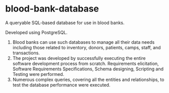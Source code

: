 # blood-bank-database
A queryable SQL-based database for use in blood banks.

Developed using PostgreSQL.

1. Blood banks can use such databases to manage all their data needs including those related to inventory, donors, patients, camps, staff, and transactions.
2. The project was developed by successfully executing the entire software development process from scratch. Requirements elicitation, Software Requirements Specifications, Schema designing, Scripting and Testing were performed.
3. Numerous complex queries, covering all the entities and relationships, to test the database performance were executed.
